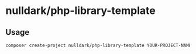 # nulldark/php-library-template

## Usage
``` bash
composer create-project nulldark/php-library-template YOUR-PROJECT-NAME-HERE
```
